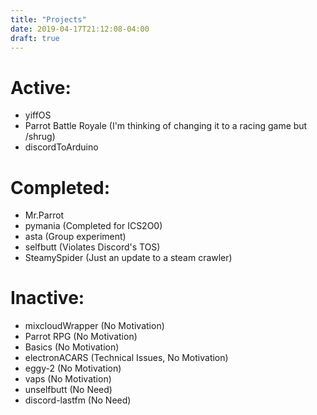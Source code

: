 ```yaml
---
title: "Projects"
date: 2019-04-17T21:12:08-04:00
draft: true
---
```


# Active:
* yiffOS
* Parrot Battle Royale (I'm thinking of changing it to a racing game but /shrug) 
* discordToArduino

# Completed:
* Mr.Parrot
* pymania (Completed for ICS2O0)
* asta (Group experiment)
* selfbutt (Violates Discord's TOS)
* SteamySpider (Just an update to a steam crawler)

# Inactive:
* mixcloudWrapper (No Motivation)
* Parrot RPG (No Motivation)
* Basics (No Motivation)
* electronACARS (Technical Issues, No Motivation)
* eggy-2 (No Motivation)
* vaps (No Motivation)
* unselfbutt (No Need)
* discord-lastfm (No Need)
